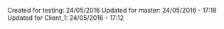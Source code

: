 Created for testing: 24/05/2016
Updated for master: 24/05/2016 - 17:18
Updated for Client_1: 24/05/2016 - 17:12
